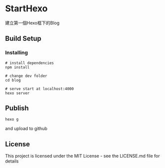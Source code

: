 # StartHexo
建立第一個Hexo框下的Blog

## Build Setup
### Installing
```
# install dependencies
npm install

# change dev folder
cd blog

# serve start at localhost:4000
hexo server
```

## Publish
```
hexo g
```
and upload to github

## License
This project is licensed under the MIT License - see the LICENSE.md file for details

